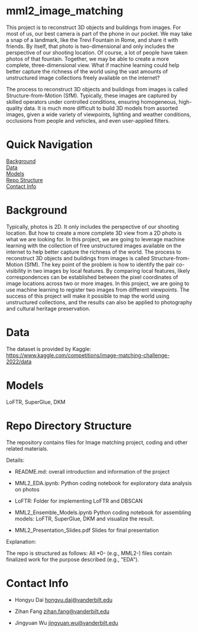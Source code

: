 # mml2_image_matching

This project is to reconstruct 3D objects and buildings from images. For most of us, our best camera is part of the phone in our pocket. We may take a snap of a landmark, like the Trevi Fountain in Rome, and share it with friends. By itself, that photo is two-dimensional and only includes the perspective of our shooting location. Of course, a lot of people have taken photos of that fountain. Together, we may be able to create a more complete, three-dimensional view. What if machine learning could help better capture the richness of the world using the vast amounts of unstructured image collections freely available on the internet?

The process to reconstruct 3D objects and buildings from images is called Structure-from-Motion (SfM). Typically, these images are captured by skilled operators under controlled conditions, ensuring homogeneous, high-quality data. It is much more difficult to build 3D models from assorted images, given a wide variety of viewpoints, lighting and weather conditions, occlusions from people and vehicles, and even user-applied filters.

# Quick Navigation
[Background](#background)  
[Data](#data)  
[Models](#models)  
[Repo Structure](#repo-structure)  
[Contact Info](#contact-info)  


# Background  

Typically, photos is 2D. It only includes the perspective of our shooting location. But how to create a more complete 3D view from a 2D photo is what we are looking for. In this project, we are going to leverage machine learning with the collection of free unstructured images available on the internet to help better capture the richness of the world.
The process to reconstruct 3D objects and buildings from images is called Structure-from-Motion (SfM). The key point of the problem is how to identify the pair co-visibility in two images by local features. By comparing local features, likely correspondences can be established between the pixel coordinates of image locations across  two or more images.
In this project, we are going to use machine learning to register two images from different viewpoints. The success of this project will make it possible to map the world using unstructured collections, and the results can also be applied to photography and cultural heritage preservation.

# Data

The dataset is provided by Kaggle: https://www.kaggle.com/competitions/image-matching-challenge-2022/data

# Models

LoFTR, SuperGlue, DKM

# Repo Directory Structure

The repository contains files for Image matching project, coding and other related materials.

Details:

- README.md: overall introduction and information of the project

- MML2_EDA.ipynb: Python coding notebook for exploratory data analysis on photos

- LoFTR: Folder for implementing LoFTR and DBSCAN

- MML2_Ensemble_Models.ipynb Python coding notebook for assembling models: LoFTR, SuperGlue, DKM and visualize the result.

- MML2_Presentation_Slides.pdf Slides for final presentation

Explanation:

The repo is structured as follows: All *0- (e.g., MML2-) files contain finalized work for the purpose described (e.g., "EDA"). 

# Contact Info

- Hongyu Dai hongyu.dai@vanderbilt.edu

- Zihan Fang zihan.fang@vanderbilt.edu

- Jingyuan Wu jingyuan.wu@vanderbilt.edu
